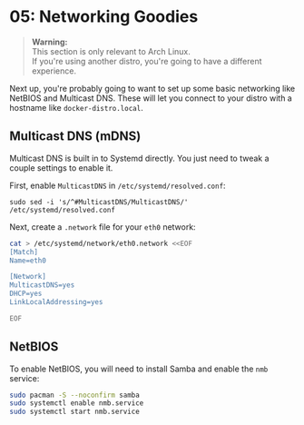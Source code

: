 # 05: Networking Goodies

> **Warning:**  
> This section is only relevant to Arch Linux.  
> If you're using another distro, you're going to have a different experience.

Next up, you're probably going to want to set up some basic networking like NetBIOS and Multicast DNS.
These will let you connect to your distro with a hostname like `docker-distro.local`.


## Multicast DNS (mDNS)

Multicast DNS is built in to Systemd directly.
You just need to tweak a couple settings to enable it.

First, enable `MulticastDNS` in `/etc/systemd/resolved.conf`:

```
sudo sed -i 's/^#MulticastDNS/MulticastDNS/' /etc/systemd/resolved.conf
```

Next, create a `.network` file for your `eth0` network:

```bash
cat > /etc/systemd/network/eth0.network <<EOF
[Match]
Name=eth0

[Network]
MulticastDNS=yes
DHCP=yes
LinkLocalAddressing=yes

EOF
```

## NetBIOS

To enable NetBIOS, you will need to install Samba and enable the `nmb` service:

```bash
sudo pacman -S --noconfirm samba
sudo systemctl enable nmb.service
sudo systemctl start nmb.service
```

